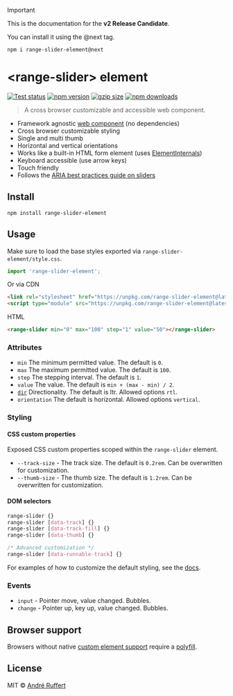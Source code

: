 > [!IMPORTANT]  
> This is the documentation for the **v2 Release Candidate**.
> 
> You can install it using the @next tag.
> 
> `npm i range-slider-element@next`

# &lt;range-slider&gt; element

[![Test status](https://img.shields.io/github/actions/workflow/status/andreruffert/range-slider-element/test.yml?label=Test&logo=github&color=4a46e0&labelColor=212121)](https://github.com/andreruffert/range-slider-element/actions/workflows/test.yml)
[![npm version](https://img.shields.io/npm/v/range-slider-element?color=4a46e0&labelColor=212121)](https://www.npmjs.com/package/range-slider-element)
[![gzip size](https://img.shields.io/badge/gzip-2.4kB-4a46e0?labelColor=212121)](https://pkg-size.dev/range-slider-element)
[![npm downloads](https://img.shields.io/npm/dm/range-slider-element?logo=npm&color=4a46e0&labelColor=212121)](https://www.npmjs.com/package/range-slider-element)

> A cross browser customizable and accessible <range-slider> web component.

* Framework agnostic [web component](https://developer.mozilla.org/en-US/docs/Web/API/Web_components) (no dependencies)
* Cross browser customizable styling
* Single and multi thumb
* Horizontal and vertical orientations
* Works like a built-in HTML form element (uses [ElementInternals](https://developer.mozilla.org/en-US/docs/Web/API/ElementInternals))
* Keyboard accessible (use arrow keys)
* Touch friendly
* Follows the [ARIA best practices guide on sliders](https://www.w3.org/WAI/ARIA/apg/patterns/slider)

## Install

```shell
npm install range-slider-element
```

## Usage

Make sure to load the base styles exported via `range-slider-element/style.css`.

```js
import 'range-slider-element';
```

Or via CDN

```html
<link rel="stylesheet" href="https://unpkg.com/range-slider-element@latest/dist/range-slider-element.css">
<script type="module" src="https://unpkg.com/range-slider-element@latest/dist/range-slider-element.js"></script>
```

HTML

```html
<range-slider min="0" max="100" step="1" value="50"></range-slider>
```

### Attributes

* `min` The minimum permitted value. The default is `0`.
* `max` The maximum permitted value. The default is `100`.
* `step` The stepping interval. The default is `1`.
* `value` The value. The default is `min + (max - min) / 2`.
* [`dir`][dir] Directionality. The default is ltr. Allowed options `rtl`.
* `orientation` The default is horizontal. Allowed options `vertical`.

[dir]: https://developer.mozilla.org/en-US/docs/Web/HTML/Global_attributes/dir

### Styling

#### CSS custom properties

Exposed CSS custom properties scoped within the `range-slider` element.

* `--track-size` - The track size. The default is `0.2rem`. Can be overwritten for customization.
* `--thumb-size` - The thumb size. The default is `1.2rem`. Can be overwritten for customization.

#### DOM selectors

```css
range-slider {}
range-slider [data-track] {}
range-slider [data-track-fill] {}
range-slider [data-thumb] {}

/* Advanced customization */
range-slider [data-runnable-track] {}
```

For examples of how to customize the default styling, see the [docs][docs].

[docs]: https://andreruffert.github.io/range-slider-element

### Events

* `input` - Pointer move, value changed. Bubbles.
* `change` - Pointer up, key up, value changed. Bubbles.

## Browser support

Browsers without native [custom element support][support] require a [polyfill][].

[support]: https://caniuse.com/#feat=custom-elementsv1
[polyfill]: https://github.com/webcomponents/custom-elements

## License

MIT © [André Ruffert](https://andreruffert.com)
